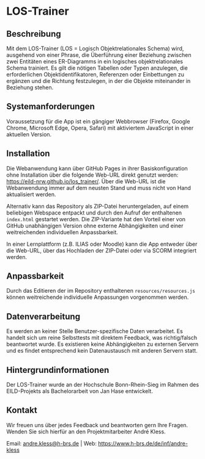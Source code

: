 # LOS-Trainer

## Beschreibung

Mit dem LOS-Trainer (LOS = Logisch Objektrelationales Schema) wird, ausgehend von einer Phrase, die Überführung einer Beziehung zwischen zwei Entitäten eines ER-Diagramms in ein logisches objektrelationales Schema trainiert. Es gilt die nötigen Tabellen oder Typen anzulegen, die erforderlichen Objektidentifikatoren, Referenzen oder Einbettungen zu ergänzen und die Richtung festzulegen, in der die Objekte miteinander in Beziehung stehen.

## Systemanforderungen

Voraussetzung für die App ist ein gängiger Webbrowser (Firefox, Google Chrome, Microsoft Edge, Opera, Safari) mit aktiviertem JavaScript in einer aktuellen Version.

## Installation

Die Webanwendung kann über GitHub Pages in ihrer Basiskonfiguration ohne Installation über die folgende Web-URL direkt genutzt werden: https://eild-nrw.github.io/los_trainer/. Über die Web-URL ist die Webanwendung immer auf dem neusten Stand und muss nicht von Hand aktualisiert werden.

Alternativ kann das Repository als ZIP-Datei heruntergeladen, auf einem beliebigen Webspace entpackt und durch den Aufruf der enthaltenen `index.html` gestartet werden. Die ZIP-Variante hat den Vorteil einer von GitHub unabhängigen Version ohne externe Abhängigkeiten und einer weitreichenden individuellen Anpassbarkeit.

In einer Lernplattform (z.B. ILIAS oder Moodle) kann die App entweder über die Web-URL, über das Hochladen der ZIP-Datei oder via SCORM integriert werden.

## Anpassbarkeit

Durch das Editieren der im Repository enthaltenen `resources/resources.js` können weitreichende individuelle Anpassungen vorgenommen werden.

## Datenverarbeitung

Es werden an keiner Stelle Benutzer-spezifische Daten verarbeitet. Es handelt sich um reine Selbsttests mit direktem Feedback, was richtig/falsch beantwortet wurde. Es existieren keine Abhängigkeiten zu externen Servern und es findet entsprechend kein Datenaustausch mit anderen Servern statt.

## Hintergrundinformationen

Der LOS-Trainer wurde an der Hochschule Bonn-Rhein-Sieg im Rahmen des EILD-Projekts als Bachelorarbeit von Jan Hase entwickelt.

## Kontakt

Wir freuen uns über jedes Feedback und beantworten gern Ihre Fragen. Wenden Sie sich hierfür an den Projektmitarbeiter André Kless.

Email: andre.kless@h-brs.de | Web: https://www.h-brs.de/de/inf/andre-kless
